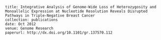 
    title: Integrative Analysis of Genome-Wide Loss of Heterozygosity and Monoallelic Expression at Nucleotide Resolution Reveals Disrupted Pathways in Triple-Negative Breast Cancer
    collection: publications
    date: Oct 2012
    venue: Genome Research
    paperurl: http://dx.doi.org/10.1101/gr.137570.112
    